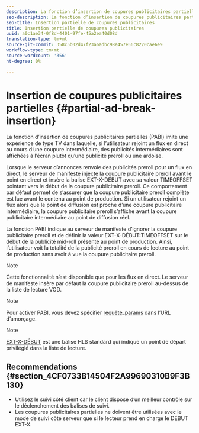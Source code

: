 ```yaml
---
description: La fonction d’insertion de coupures publicitaires partielles (PABI) imite une expérience de type TV dans laquelle, si l’utilisateur rejoint un flux en direct au cours d’une coupure intermédiaire, des publicités intermédiaires sont affichées à l’écran plutôt qu’une publicité preroll ou une ardoise.
seo-description: La fonction d’insertion de coupures publicitaires partielles (PABI) imite une expérience de type TV dans laquelle, si l’utilisateur rejoint un flux en direct au cours d’une coupure intermédiaire, des publicités intermédiaires sont affichées à l’écran plutôt qu’une publicité preroll ou une ardoise.
seo-title: Insertion partielle de coupures publicitaires
title: Insertion partielle de coupures publicitaires
uuid: a0c1ae34-0f8d-4401-97fe-45a2ea40d08d
translation-type: tm+mt
source-git-commit: 358c5b02d47f23a6adbc98e457e56c8220cae6e9
workflow-type: tm+mt
source-wordcount: '356'
ht-degree: 0%

---
```



# Insertion de coupures publicitaires partielles {#partial-ad-break-insertion}

La fonction d’insertion de coupures publicitaires partielles (PABI) imite une expérience de type TV dans laquelle, si l’utilisateur rejoint un flux en direct au cours d’une coupure intermédiaire, des publicités intermédiaires sont affichées à l’écran plutôt qu’une publicité preroll ou une ardoise.

Lorsque le serveur d’annonces renvoie des publicités preroll pour un flux en direct, le serveur de manifeste injecte la coupure publicitaire preroll avant le point en direct et insère la balise EXT-X-DÉBUT avec sa valeur TIMEOFFSET pointant vers le début de la coupure publicitaire preroll. Ce comportement par défaut permet de s’assurer que la coupure publicitaire preroll complète est lue avant le contenu au point de production. Si un utilisateur rejoint un flux alors que le point de diffusion est proche d’une coupure publicitaire intermédiaire, la coupure publicitaire preroll s’affiche avant la coupure publicitaire intermédiaire au point de diffusion réel.

La fonction PABI indique au serveur de manifeste d’ignorer la coupure publicitaire preroll et de définir la valeur EXT-X-DÉBUT:TIMEOFFSET sur le début de la publicité mid-roll présente au point de production. Ainsi, l’utilisateur voit la totalité de la publicité preroll en cours de lecture au point de production sans avoir à vue la coupure publicitaire preroll.

>[!NOTE]
>
>Cette fonctionnalité n’est disponible que pour les flux en direct. Le serveur de manifeste insère par défaut la coupure publicitaire preroll au-dessus de la liste de lecture VOD.

>[!NOTE]
>
>Pour activer PABI, vous devez spécifier [requête_params](../../msapi-topics/ms-getting-started/ms-api-query-params.md) dans l’URL d’amorçage.

>[!NOTE]
>
>[EXT-X-DÉBUT](https://tools.ietf.org/html/rfc8216#section-4.3.5.2) est une balise HLS standard qui indique un point de départ privilégié dans la liste de lecture.

## Recommendations {#section_4CF0733B14504F2A99690310B9F3B130}

* Utilisez le suivi côté client car le client dispose d’un meilleur contrôle sur le déclenchement des balises de suivi.
* Les coupures publicitaires partielles ne doivent être utilisées avec le mode de suivi côté serveur que si le lecteur prend en charge le DÉBUT EXT-X.